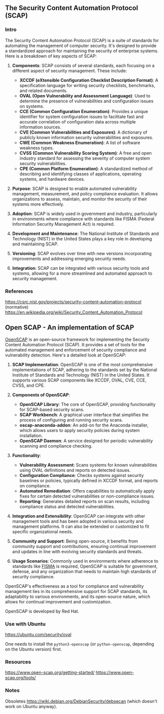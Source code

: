 ## The Security Content Automation Protocol (SCAP)

### Intro

The Security Content Automation Protocol (SCAP) is a suite of standards for automating the management of computer security. It's designed to provide a standardized approach for maintaining the security of enterprise systems. Here is a breakdown of key aspects of SCAP:

1. **Components**: SCAP consists of several standards, each focusing on a different aspect of security management. These include:

   - **XCCDF (eXtensible Configuration Checklist Description Format)**: A specification language for writing security checklists, benchmarks, and related documents.
   - **OVAL (Open Vulnerability and Assessment Language)**: Used to determine the presence of vulnerabilities and configuration issues on systems.
   - **CCE (Common Configuration Enumeration)**: Provides a unique identifier for system configuration issues to facilitate fast and accurate correlation of configuration data across multiple information sources.
   - **CVE (Common Vulnerabilities and Exposures)**: A dictionary of publicly known information security vulnerabilities and exposures.
   - **CWE (Common Weakness Enumeration)**: A list of software weakness types.
   - **CVSS (Common Vulnerability Scoring System)**: A free and open industry standard for assessing the severity of computer system security vulnerabilities.
   - **CPE (Common Platform Enumeration)**: A standardized method of describing and identifying classes of applications, operating systems, and hardware devices.

2. **Purpose**: SCAP is designed to enable automated vulnerability management, measurement, and policy compliance evaluation. It allows organizations to assess, maintain, and monitor the security of their systems more effectively.

3. **Adoption**: SCAP is widely used in government and industry, particularly in environments where compliance with standards like FISMA (Federal Information Security Management Act) is required.

4. **Development and Maintenance**: The National Institute of Standards and Technology (NIST) in the United States plays a key role in developing and maintaining SCAP.

5. **Versioning**: SCAP evolves over time with new versions incorporating improvements and addressing emerging security needs. 

6. **Integration**: SCAP can be integrated with various security tools and systems, allowing for a more streamlined and automated approach to security management.

### References

https://csrc.nist.gov/projects/security-content-automation-protocol (normative)
https://en.wikipedia.org/wiki/Security_Content_Automation_Protocol

## Open SCAP - An implementation of SCAP

[OpenSCAP](https://www.open-scap.org/) is an open-source framework for implementing the Security Content Automation Protocol (SCAP). It provides a set of tools for the automated management and enforcement of security compliance and vulnerability detection. Here's a detailed look at OpenSCAP:

1. **SCAP Implementation**: OpenSCAP is one of the most comprehensive implementations of SCAP, adhering to the standards set by the National Institute of Standards and Technology (NIST) in the United States. It supports various SCAP components like XCCDF, OVAL, CVE, CCE, CVSS, and CPE.

2. **Components of OpenSCAP**:

   - **OpenSCAP Library**: The core of OpenSCAP, providing functionality for SCAP-based security scans.
   - **SCAP Workbench**: A graphical user interface that simplifies the process of configuring and running security scans.
   - **oscap-anaconda-addon**: An add-on for the Anaconda installer, which allows users to apply security policies during system installation.
   - **OpenSCAP Daemon**: A service designed for periodic vulnerability scanning and compliance checking.

4. **Functionality**:

   - **Vulnerability Assessment**: Scans systems for known vulnerabilities using OVAL definitions and reports on detected issues.
   - **Configuration Compliance**: Checks systems against security baselines or policies, typically defined in XCCDF format, and reports on compliance.
   - **Automated Remediation**: Offers capabilities to automatically apply fixes for certain detected vulnerabilities or non-compliance issues.
   - **Reporting**: Generates detailed reports on scan results, including compliance status and detected vulnerabilities.

5. **Integration and Extensibility**: OpenSCAP can integrate with other management tools and has been adopted in various security and management platforms. It can also be extended or customized to fit specific organizational needs.

6. **Community and Support**: Being open-source, it benefits from community support and contributions, ensuring continual improvement and updates in line with evolving security standards and threats.

7. **Usage Scenarios**: Commonly used in environments where adherence to standards like [FISMA](https://security.cms.gov/learn/federal-information-security-management-act-fisma) is required, OpenSCAP is suitable for government, defense, and any organization that needs to maintain high standards of security compliance.

OpenSCAP's effectiveness as a tool for compliance and vulnerability management lies in its comprehensive support for SCAP standards, its adaptability to various environments, and its open-source nature, which allows for continual improvement and customization.

OpenSCAP is developed by Red Hat.

### Use with Ubuntu

https://ubuntu.com/security/oval

One needs to install the `python3-openscap` (or `python-openscap`, depending on the Ubuntu version) first.

### Resources

https://www.open-scap.org/getting-started/
https://www.open-scap.org/tools/

### Notes

Obsoletes https://wiki.debian.org/DebianSecurity/debsecan (which doesn't work on Ubuntu anyway).
